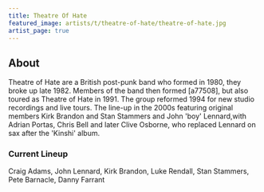 ```yaml
---
title: Theatre Of Hate
featured_image: artists/t/theatre-of-hate/theatre-of-hate.jpg
artist_page: true
---
```

## About

Theatre of Hate are a British post-punk band who formed in 1980, they broke up late 1982. Members of the band then formed [a77508], but also toured as Theatre of Hate in 1991. The group reformed 1994 for new studio recordings and live tours. The line-up in the 2000s featuring original members Kirk Brandon and Stan Stammers and John 'boy' Lennard,with Adrian Portas, Chris Bell and later Clive Osborne, who replaced Lennard on sax after the 'Kinshi' album.

### Current Lineup

Craig Adams, John Lennard, Kirk Brandon, Luke Rendall, Stan Stammers, Pete Barnacle, Danny Farrant

